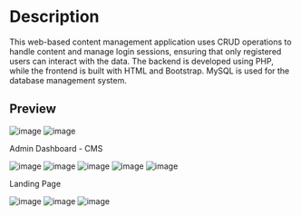 # Description
This web-based content management application uses CRUD operations to handle content and manage login sessions, ensuring that only registered users can interact with the data. The backend is developed using PHP, while the frontend is built with HTML
and Bootstrap. MySQL is used for the database management system.

## Preview
![image](https://github.com/tiarapus/PHP-CMS-Web/assets/86874248/a9e44a3a-99ed-41b1-a209-6e913032dba2)
![image](https://github.com/tiarapus/PHP-CMS-Web/assets/86874248/49fcd5d3-13de-4598-8b10-5fbe7d70550d)


Admin Dashboard - CMS

![image](https://github.com/tiarapus/PHP-CMS-Web/assets/86874248/54d0f4d6-e205-467b-aecd-85d376a1cf61)
![image](https://github.com/tiarapus/PHP-CMS-Web/assets/86874248/524bfc42-1a32-427e-969b-2f725fddfb07)
![image](https://github.com/tiarapus/PHP-CMS-Web/assets/86874248/10ba0094-6365-472e-9396-8814bbd6e40c)
![image](https://github.com/tiarapus/PHP-CMS-Web/assets/86874248/58b47f5a-983c-4d8a-bb7c-01314301b6be)
![image](https://github.com/tiarapus/PHP-CMS-Web/assets/86874248/a3c0c318-7d10-4e81-a75d-31ca0ac0ea12)

Landing Page

![image](https://github.com/tiarapus/PHP-CMS-Web/assets/86874248/0b4ad566-1136-4d89-ae34-d9b4eec74ae7)
![image](https://github.com/tiarapus/PHP-CMS-Web/assets/86874248/409118de-2e38-4b77-8f9e-77e669d34214)
![image](https://github.com/tiarapus/PHP-CMS-Web/assets/86874248/d08b0fdc-70a8-49df-832f-c3a2546d1886)




